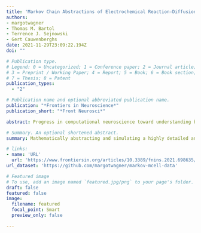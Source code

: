 ```yaml
---
title: 'Markov Chain Abstractions of Electrochemical Reaction-Diffusion in Synaptic Transmission for Neuromorphic Computing'
authors:
- margotwagner
- Thomas M. Bartol
- Terrence J. Sejnowski
- Gert Cauwenberghs
date: 2021-11-29T23:09:22.194Z
doi: ""

# Publication type.
# Legend: 0 = Uncategorized; 1 = Conference paper; 2 = Journal article;
# 3 = Preprint / Working Paper; 4 = Report; 5 = Book; 6 = Book section;
# 7 = Thesis; 8 = Patent
publication_types:
  - "2"

# Publication name and optional abbreviated publication name.
publication: "*Frontiers in Neuroscience*"
publication_short: "*Front Neurosci*"

abstract: Progress in computational neuroscience toward understanding brain function is challenged both by the complexity of molecular-scale electrochemical interactions at the level of individual neurons and synapses and the dimensionality of network dynamics across the brain covering a vast range of spatial and temporal scales. Our work abstracts an existing highly detailed, biophysically realistic 3D reaction-diffusion model of a chemical synapse to a compact internal state space representation that maps onto parallel neuromorphic hardware for efficient emulation at a very large scale and offers near-equivalence in input-output dynamics while preserving biologically interpretable tunable parameters.

# Summary. An optional shortened abstract.
summary: Mathematically abstracting and simulating a highly detailed and biophysically realistic 3D reaction-diffusion model of a chemical synapse to a compact internal state space representation for efficient large scale models of synaptic learning and dynamics in software and hardware.

# links:
- name: 'URL'
  url: 'https://www.frontiersin.org/articles/10.3389/fnins.2021.698635/full'
url_dataset: 'https://github.com/margotwagner/markov-mcell-data'

# Featured image
# To use, add an image named `featured.jpg/png` to your page's folder. 
draft: false
featured: false
image:
  filename: featured
  focal_point: Smart
  preview_only: false

---
```

